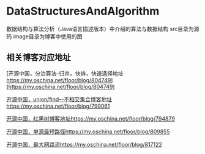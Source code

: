 # DataStructuresAndAlgorithm
数据结构与算法分析（Java语言描述版本）中介绍的算法与数据结构
src目录为源码
image目录为博客中使用的图
## 相关博客对应地址
[开源中国，分治算法-归并，快排，快速选择地址 https://my.oschina.net/floor/blog/804749](https://my.oschina.net/floor/blog/804749)  

[开源中国，union/find--不相交集合博客地址https://my.oschina.net/floor/blog/799061](https://my.oschina.net/floor/blog/799061)  

[开源中国，红黑树博客地址https://my.oschina.net/floor/blog/794879](https://my.oschina.net/floor/blog/794879)  

[开源中国，单源最短路径https://my.oschina.net/floor/blog/809855](https://my.oschina.net/floor/blog/809855)
  
[开源中国，最大网路流https://my.oschina.net/floor/blog/817122](https://my.oschina.net/floor/blog/817122)
